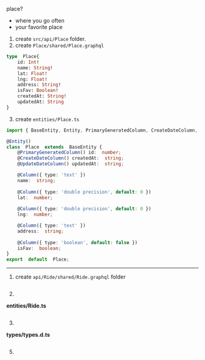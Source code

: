 place?
- where you go often
- your favorite place

1.  create `src/api/Place` folder.
2. create `Place/shared/Place.graphql`

```graphql
type  Place{
	id: Int!
	name: String!
	lat: Float!
	lng: Float!
	address: String!
	isFav: Boolean!
	createdAt: String!
	updatedAt: String
}
```
3. create `entities/Place.ts`

```typescript
import { BaseEntity, Entity, PrimaryGeneratedColumn, CreateDateColumn, UpdateDateColumn, Column } from  'typeorm';

@Entity()
class  Place  extends  BaseEntity {
	@PrimaryGeneratedColumn() id:  number;
	@CreateDateColumn() createdAt:  string;
	@UpdateDateColumn() updatedAt:  string;

	@Column({ type: 'text' })
	name:  string;
  
	@Column({ type: 'double precision', default: 0 })
	lat:  number;
	
	@Column({ type: 'double precision', default: 0 })
	lng:  number;

	@Column({ type: 'text' })
	address:  string;
	
	@Column({ type: 'boolean', default: false })
	isFav:  boolean;
}
export  default  Place;
```

----------
1. create `api/Ride/shared/Ride.graphql` folder
```typescript

```
2. 
**entities/Ride.ts**
```typescript

```
3. 
**types/types.d.ts**
```typescript

```
5. 
<!--stackedit_data:
eyJoaXN0b3J5IjpbMTA5OTE1NTgzNSw0ODAyNTQyMjEsLTc5MD
YwMDg0N119
-->